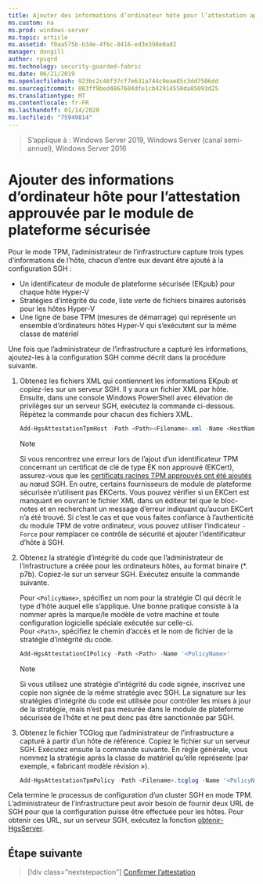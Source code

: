 ```yaml
---
title: Ajouter des informations d’ordinateur hôte pour l’attestation approuvée par le module de plateforme sécurisée
ms.custom: na
ms.prod: windows-server
ms.topic: article
ms.assetid: f0aa575b-b34e-4f6c-8416-ed3e398e0ad2
manager: dongill
author: rpsqrd
ms.technology: security-guarded-fabric
ms.date: 06/21/2019
ms.openlocfilehash: 923bc2c46f37cf7e631a744c9eae85c3dd7506dd
ms.sourcegitcommit: 083ff9bed4867604dfe1cb42914550da05093d25
ms.translationtype: MT
ms.contentlocale: fr-FR
ms.lasthandoff: 01/14/2020
ms.locfileid: "75949814"
---
```

>S’applique à : Windows Server 2019, Windows Server (canal semi-annuel), Windows Server 2016

# <a name="add-host-information-for-tpm-trusted-attestation"></a>Ajouter des informations d’ordinateur hôte pour l’attestation approuvée par le module de plateforme sécurisée

Pour le mode TPM, l’administrateur de l’infrastructure capture trois types d’informations de l’hôte, chacun d’entre eux devant être ajouté à la configuration SGH :

- Un identificateur de module de plateforme sécurisée (EKpub) pour chaque hôte Hyper-V
- Stratégies d’intégrité du code, liste verte de fichiers binaires autorisés pour les hôtes Hyper-V
- Une ligne de base TPM (mesures de démarrage) qui représente un ensemble d’ordinateurs hôtes Hyper-V qui s’exécutent sur la même classe de matériel

Une fois que l’administrateur de l’infrastructure a capturé les informations, ajoutez-les à la configuration SGH comme décrit dans la procédure suivante.

1. Obtenez les fichiers XML qui contiennent les informations EKpub et copiez-les sur un serveur SGH. Il y aura un fichier XML par hôte. Ensuite, dans une console Windows PowerShell avec élévation de privilèges sur un serveur SGH, exécutez la commande ci-dessous. Répétez la commande pour chacun des fichiers XML.

    ```powershell
    Add-HgsAttestationTpmHost -Path <Path><Filename>.xml -Name <HostName>
    ```

    > [!NOTE]
    > Si vous rencontrez une erreur lors de l’ajout d’un identificateur TPM concernant un certificat de clé de type EK non approuvé (EKCert), assurez-vous que les [certificats racines TPM approuvés ont été ajoutés](guarded-fabric-install-trusted-tpm-root-certificates.md) au nœud SGH.
    > En outre, certains fournisseurs de module de plateforme sécurisée n’utilisent pas EKCerts.
    > Vous pouvez vérifier si un EKCert est manquant en ouvrant le fichier XML dans un éditeur tel que le bloc-notes et en recherchant un message d’erreur indiquant qu’aucun EKCert n’a été trouvé.
    > Si c’est le cas et que vous faites confiance à l’authenticité du module TPM de votre ordinateur, vous pouvez utiliser l’indicateur `-Force` pour remplacer ce contrôle de sécurité et ajouter l’identificateur d’hôte à SGH.

2. Obtenez la stratégie d’intégrité du code que l’administrateur de l’infrastructure a créée pour les ordinateurs hôtes, au format binaire (\*. p7b). Copiez-le sur un serveur SGH. Exécutez ensuite la commande suivante.

    Pour `<PolicyName>`, spécifiez un nom pour la stratégie CI qui décrit le type d’hôte auquel elle s’applique. Une bonne pratique consiste à la nommer après la marque/le modèle de votre machine et toute configuration logicielle spéciale exécutée sur celle-ci.<br>Pour `<Path>`, spécifiez le chemin d’accès et le nom de fichier de la stratégie d’intégrité du code.

    ```powershell
    Add-HgsAttestationCIPolicy -Path <Path> -Name '<PolicyName>'
    ```
    
    > [!NOTE]
    > Si vous utilisez une stratégie d’intégrité du code signée, inscrivez une copie non signée de la même stratégie avec SGH.
    > La signature sur les stratégies d’intégrité du code est utilisée pour contrôler les mises à jour de la stratégie, mais n’est pas mesurée dans le module de plateforme sécurisée de l’hôte et ne peut donc pas être sanctionnée par SGH.

3. Obtenez le fichier TCGlog que l’administrateur de l’infrastructure a capturé à partir d’un hôte de référence. Copiez le fichier sur un serveur SGH. Exécutez ensuite la commande suivante. En règle générale, vous nommez la stratégie après la classe de matériel qu’elle représente (par exemple, « fabricant modèle révision »).

    ```powershell
    Add-HgsAttestationTpmPolicy -Path <Filename>.tcglog -Name '<PolicyName>'
    ```

Cela termine le processus de configuration d’un cluster SGH en mode TPM. L’administrateur de l’infrastructure peut avoir besoin de fournir deux URL de SGH pour que la configuration puisse être effectuée pour les hôtes. Pour obtenir ces URL, sur un serveur SGH, exécutez la fonction [obtenir-HgsServer](https://docs.microsoft.com/powershell/module/hgsserver/get-hgsserver?view=win10-ps).

## <a name="next-step"></a>Étape suivante

> [!div class="nextstepaction"]
> [Confirmer l’attestation](guarded-fabric-confirm-hosts-can-attest-successfully.md)
